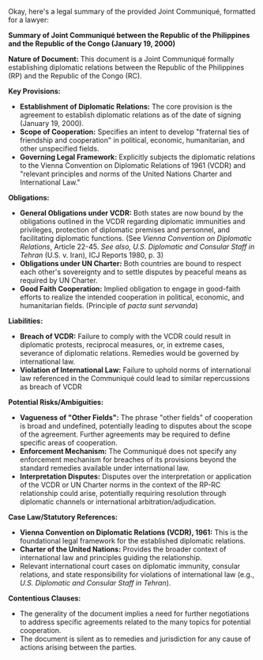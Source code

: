 Okay, here's a legal summary of the provided Joint Communiqué, formatted for a lawyer:

**Summary of Joint Communiqué between the Republic of the Philippines and the Republic of the Congo (January 19, 2000)**

**Nature of Document:** This document is a Joint Communiqué formally establishing diplomatic relations between the Republic of the Philippines (RP) and the Republic of the Congo (RC).

**Key Provisions:**

*   **Establishment of Diplomatic Relations:** The core provision is the agreement to establish diplomatic relations as of the date of signing (January 19, 2000).
*   **Scope of Cooperation:** Specifies an intent to develop "fraternal ties of friendship and cooperation" in political, economic, humanitarian, and other unspecified fields.
*   **Governing Legal Framework:** Explicitly subjects the diplomatic relations to the Vienna Convention on Diplomatic Relations of 1961 (VCDR) and "relevant principles and norms of the United Nations Charter and International Law."

**Obligations:**

*   **General Obligations under VCDR:** Both states are now bound by the obligations outlined in the VCDR regarding diplomatic immunities and privileges, protection of diplomatic premises and personnel, and facilitating diplomatic functions. (See *Vienna Convention on Diplomatic Relations*, Article 22-45. *See also, U.S. Diplomatic and Consular Staff in Tehran* (U.S. v. Iran), ICJ Reports 1980, p. 3)
*   **Obligations under UN Charter:** Both countries are bound to respect each other's sovereignty and to settle disputes by peaceful means as required by UN Charter.
*   **Good Faith Cooperation:** Implied obligation to engage in good-faith efforts to realize the intended cooperation in political, economic, and humanitarian fields. (Principle of *pacta sunt servanda*)

**Liabilities:**

*   **Breach of VCDR:** Failure to comply with the VCDR could result in diplomatic protests, reciprocal measures, or, in extreme cases, severance of diplomatic relations.  Remedies would be governed by international law.
*   **Violation of International Law:** Failure to uphold norms of international law referenced in the Communiqué could lead to similar repercussions as breach of VCDR

**Potential Risks/Ambiguities:**

*   **Vagueness of "Other Fields":** The phrase "other fields" of cooperation is broad and undefined, potentially leading to disputes about the scope of the agreement.  Further agreements may be required to define specific areas of cooperation.
*   **Enforcement Mechanism:** The Communiqué does not specify any enforcement mechanism for breaches of its provisions beyond the standard remedies available under international law.
*   **Interpretation Disputes:** Disputes over the interpretation or application of the VCDR or UN Charter norms in the context of the RP-RC relationship could arise, potentially requiring resolution through diplomatic channels or international arbitration/adjudication.

**Case Law/Statutory References:**

*   **Vienna Convention on Diplomatic Relations (VCDR), 1961:** This is the foundational legal framework for the established diplomatic relations.
*   **Charter of the United Nations:** Provides the broader context of international law and principles guiding the relationship.
*   Relevant international court cases on diplomatic immunity, consular relations, and state responsibility for violations of international law (e.g., *U.S. Diplomatic and Consular Staff in Tehran*).

**Contentious Clauses:**

* The generality of the document implies a need for further negotiations to address specific agreements related to the many topics for potential cooperation.
* The document is silent as to remedies and jurisdiction for any cause of actions arising between the parties.
